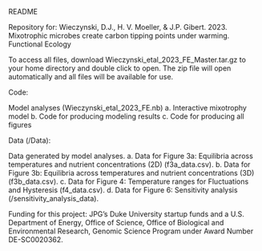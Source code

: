README

Repository for: Wieczynski, D.J., H. V. Moeller, & J.P. Gibert. 2023. Mixotrophic microbes create carbon tipping points under warming. Functional Ecology

To access all files, download Wieczynski_etal_2023_FE_Master.tar.gz to your home directory and double click to open. The zip file will open automatically and all files will be available for use.

Code:

Model analyses (Wieczynski_etal_2023_FE.nb)
a. Interactive mixotrophy model
b. Code for producing modeling results
c. Code for producing all figures


Data (/Data):

Data generated by model analyses.
a. Data for Figure 3a: Equilibria across temperatures and nutrient concentrations (2D) (f3a_data.csv).
b. Data for Figure 3b: Equilibria across temperatures and nutrient concentrations (3D) (f3b_data.csv).
c. Data for Figure 4: Temperature ranges for Fluctuations and Hysteresis (f4_data.csv).
d. Data for Figure 6: Sensitivity analysis (/sensitivity_analysis_data).


Funding for this project: JPG’s Duke University startup funds and a U.S. Department of Energy, Office of Science, Office of Biological and Environmental Research, Genomic Science Program under Award Number DE-SC0020362.
